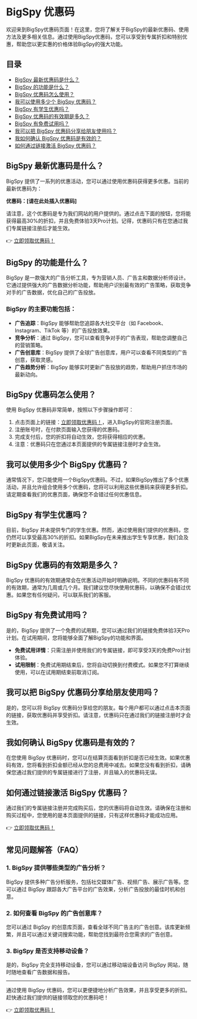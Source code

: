 # BigSpy 优惠码

欢迎来到BigSpy优惠码页面！在这里，您将了解关于BigSpy的最新优惠码、使用方法及更多相关信息。通过使用BigSpy优惠码，您可以享受到专属折扣和特别优惠，帮助您以更实惠的价格体验BigSpy的强大功能。

## 目录

- [BigSpy 最新优惠码是什么？](#BigSpy-最新优惠码是什么？)
- [BigSpy 的功能是什么？](#BigSpy-的功能是什么？)
- [BigSpy 优惠码怎么使用？](#BigSpy-优惠码怎么使用？)
- [我可以使用多少个 BigSpy 优惠码？](#我可以使用多少个-BigSpy-优惠码？)
- [BigSpy 有学生优惠吗？](#BigSpy-有学生优惠吗？)
- [BigSpy 优惠码的有效期是多久？](#BigSpy-优惠码的有效期是多久？)
- [BigSpy 有免费试用吗？](#BigSpy-有免费试用吗？)
- [我可以把 BigSpy 优惠码分享给朋友使用吗？](#我可以把-BigSpy-优惠码分享给朋友使用吗？)
- [我如何确认 BigSpy 优惠码是有效的？](#我如何确认-BigSpy-优惠码是有效的？)
- [如何通过链接激活 BigSpy 优惠码？](#如何通过链接激活-BigSpy-优惠码？)

## BigSpy 最新优惠码是什么？

BigSpy 提供了一系列的优惠活动，您可以通过使用优惠码获得更多优惠。当前的最新优惠码为：

**优惠码：[请在此处插入优惠码]**

请注意，这个优惠码是专为我们网站的用户提供的。通过点击下面的按钮，您将能获得最高30%的折扣，并且免费体验3天Pro计划。记得，优惠码只有在您通过我们专属链接注册后才能生效。

👉 [立即领取优惠码！](https://bit.ly/42c7cya)

## BigSpy 的功能是什么？

BigSpy 是一款强大的广告分析工具，专为营销人员、广告主和数据分析师设计。它通过提供强大的广告数据分析功能，帮助用户识别最有效的广告策略，获取竞争对手的广告数据，优化自己的广告投放。

### BigSpy 的主要功能包括：
- **广告追踪**：BigSpy 能够帮助您追踪各大社交平台（如 Facebook、Instagram、TikTok 等）的广告投放效果。
- **竞争分析**：通过 BigSpy，您可以查看竞争对手的广告表现，帮助您调整自己的营销策略。
- **广告创意库**：BigSpy 提供了全球广告创意库，用户可以查看不同类型的广告创意，获取灵感。
- **广告趋势分析**：BigSpy 能够实时更新广告投放的趋势，帮助用户抓住市场的最新动向。

## BigSpy 优惠码怎么使用？

使用 BigSpy 优惠码非常简单，按照以下步骤操作即可：
1. 点击页面上的链接：[立即领取优惠码！](https://bit.ly/42c7cya)，进入BigSpy的官网注册页面。
2. 注册账号时，在付款页面输入您获得的优惠码。
3. 完成支付后，您的折扣将自动生效，您将获得相应的优惠。
4. 注意：优惠码只在您通过本页面提供的专属链接注册时才会生效。

## 我可以使用多少个 BigSpy 优惠码？

通常情况下，您只能使用一个BigSpy优惠码。不过，如果BigSpy推出了多个优惠活动，并且允许组合使用多个优惠码，您将可以利用这些优惠码来获得更多折扣。请定期查看我们的优惠页面，确保您不会错过任何优惠信息。

## BigSpy 有学生优惠吗？

目前，BigSpy 并未提供专门的学生优惠。然而，通过使用我们提供的优惠码，您仍然可以享受最高30%的折扣。如果BigSpy在未来推出学生专享优惠，我们会及时更新此页面，敬请关注。

## BigSpy 优惠码的有效期是多久？

BigSpy 优惠码的有效期通常会在优惠活动开始时明确说明。不同的优惠码有不同的有效期，通常为几周或几个月。我们建议您尽快使用优惠码，以确保不会错过优惠。如果您有任何疑问，可以联系我们的客服。

## BigSpy 有免费试用吗？

是的，BigSpy 提供了一个免费的试用期，您可以通过我们的链接免费体验3天Pro计划。在试用期间，您将能够全面了解BigSpy的功能和界面。

- **免费试用详情**：只需注册并使用我们的专属链接，即可享受3天的免费Pro计划体验。
- **试用限制**：免费试用期结束后，您将自动切换到付费模式。如果您不打算继续使用，可以在试用期结束前取消订阅。

## 我可以把 BigSpy 优惠码分享给朋友使用吗？

是的，您可以将 BigSpy 优惠码分享给您的朋友。每个用户都可以通过点击本页面的链接，获取优惠码并享受折扣。请注意，优惠码只在通过我们的链接注册时才会生效。

## 我如何确认 BigSpy 优惠码是有效的？

在您使用 BigSpy 优惠码时，您可以在结算页面看到折扣是否已经生效。如果优惠码有效，您将看到折扣金额已经从您的总费用中减去。如果您没有看到折扣，请确保您通过我们提供的专属链接进行了注册，并且输入的优惠码无误。

## 如何通过链接激活 BigSpy 优惠码？

通过我们的专属链接注册并完成购买后，您的优惠码将自动生效。请确保在注册和购买过程中，您使用的是本页面提供的链接，只有这样优惠码才能成功应用。

👉 [立即领取优惠码！](https://bit.ly/42c7cya)

## 常见问题解答（FAQ）

### 1. BigSpy 提供哪些类型的广告分析？

BigSpy 提供多种广告分析服务，包括社交媒体广告、视频广告、展示广告等。您可以通过 BigSpy 跟踪各大广告平台的广告效果，分析广告投放的最佳时机和创意。

### 2. 如何查看 BigSpy 的广告创意库？

您可以通过 BigSpy 的创意库页面，查看全球不同广告主的广告创意。该库更新频繁，并且可以通过关键词搜索功能，帮助您找到最符合您需求的广告创意。

### 3. BigSpy 是否支持移动设备？

是的，BigSpy 完全支持移动设备，您可以通过移动端设备访问 BigSpy 网站，随时随地查看广告数据和报告。

---

通过使用 BigSpy 优惠码，您可以更便捷地分析广告效果，并且享受更多的折扣。赶快通过我们提供的链接领取您的优惠码吧！

👉 [立即领取优惠码！](https://bit.ly/42c7cya)
